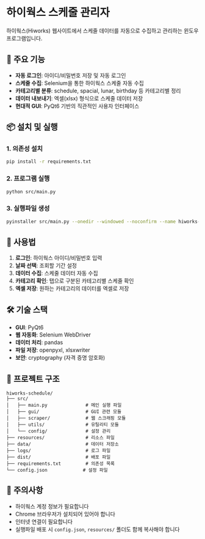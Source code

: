 # 하이웍스 스케줄 관리자

하이웍스(Hiworks) 웹사이트에서 스케줄 데이터를 자동으로 수집하고 관리하는 윈도우 프로그램입니다.

## 🚀 주요 기능

- **자동 로그인**: 아이디/비밀번호 저장 및 자동 로그인
- **스케줄 수집**: Selenium을 통한 하이웍스 스케줄 자동 수집
- **카테고리별 분류**: schedule, spacial, lunar, birthday 등 카테고리별 정리
- **데이터 내보내기**: 엑셀(xlsx) 형식으로 스케줄 데이터 저장
- **현대적 GUI**: PyQt6 기반의 직관적인 사용자 인터페이스

## 📦 설치 및 실행

### 1. 의존성 설치
```bash
pip install -r requirements.txt
```

### 2. 프로그램 실행
```bash
python src/main.py
```

### 3. 실행파일 생성
```bash
pyinstaller src/main.py --onedir --windowed --noconfirm --name hiworks-schedule --paths=src
```

## 🎯 사용법

1. **로그인**: 하이웍스 아이디/비밀번호 입력
2. **날짜 선택**: 조회할 기간 설정
3. **데이터 수집**: 스케줄 데이터 자동 수집
4. **카테고리 확인**: 탭으로 구분된 카테고리별 스케줄 확인
5. **엑셀 저장**: 원하는 카테고리의 데이터를 엑셀로 저장

## 🛠️ 기술 스택

- **GUI**: PyQt6
- **웹 자동화**: Selenium WebDriver
- **데이터 처리**: pandas
- **파일 저장**: openpyxl, xlsxwriter
- **보안**: cryptography (자격 증명 암호화)

## 📁 프로젝트 구조

```
hiworks-schedule/
├── src/
│   ├── main.py              # 메인 실행 파일
│   ├── gui/                 # GUI 관련 모듈
│   ├── scraper/             # 웹 스크래핑 모듈
│   ├── utils/               # 유틸리티 모듈
│   └── config/              # 설정 관리
├── resources/               # 리소스 파일
├── data/                    # 데이터 저장소
├── logs/                    # 로그 파일
├── dist/                    # 배포 파일
├── requirements.txt         # 의존성 목록
└── config.json             # 설정 파일
```

## 📝 주의사항

- 하이웍스 계정 정보가 필요합니다
- Chrome 브라우저가 설치되어 있어야 합니다
- 인터넷 연결이 필요합니다
- 실행파일 배포 시 `config.json`, `resources/` 폴더도 함께 복사해야 합니다